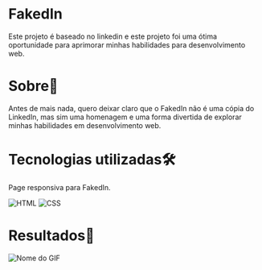 # FakedIn

Este projeto é baseado no linkedin e este projeto foi uma ótima oportunidade para aprimorar minhas habilidades para desenvolvimento web.

# Sobre📃

Antes de mais nada, quero deixar claro que o FakedIn não é uma cópia do LinkedIn, mas sim uma homenagem e uma forma divertida de explorar minhas habilidades em desenvolvimento web.

# Tecnologias utilizadas🛠️

Page responsiva para FakedIn.

![HTML](https://img.shields.io/badge/HTML-000?style=for-the-badge&logo=html5&logoColor=30A3DC)
![CSS](https://img.shields.io/badge/CSS-000?style=for-the-badge&logo=css3&logoColor=E94D5F)


# Resultados🚩

![Nome do GIF](github-gif/FakedIn-rapido.gif)
